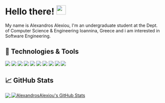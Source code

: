 # Hello there! <img src="https://raw.githubusercontent.com/MartinHeinz/MartinHeinz/master/wave.gif" width="30px">

My name is Alexandros Alexiou, I'm an undergraduate student at the Dept. of Computer Science & Engineering Ioannina, Greece and i am interested in Software Engineering.

## 🔧 Technologies & Tools
![](https://img.shields.io/badge/OS-Mac-informational?style=flat&logo=apple&logoColor=white&color=2bbc8a)
[![](https://img.shields.io/badge/Editor-IntelliJ_IDEA-informational?style=flat&logo=intellij-idea&logoColor=white&color=fe4071)](https://www.jetbrains.com/idea/)
[![](https://img.shields.io/badge/Code-Java-D2691E?style=flat&logo=java&logoColor=white)](https://adoptopenjdk.net/)
[![](https://img.shields.io/badge/Code-Python-informational?style=flat&logo=python&logoColor=white&color=2bbc8a)](https://www.python.org/downloads/)
[![](https://img.shields.io/badge/Code-JavaScript-informational?style=flat&logo=javascript&logoColor=white&color=yellow)](https://developer.mozilla.org/en-US/docs/Web/JavaScript)
[![](https://img.shields.io/badge/Code-PHP-777BB4?style=flat&logo=php&logoColor=white)](https://www.php.net/)
[![](https://img.shields.io/badge/Code-Typescript-blue?style=flat&logo=typescript&logoColor=white/)](https://www.typescriptlang.org)
[![](https://img.shields.io/badge/Shell-Bash-informational?style=flat&logo=gnu-bash&logoColor=white&color=brightgreen)](https://formulae.brew.sh/formula/bash)
[![](https://img.shields.io/badge/tools-MySQL-4479A1?logo=mysql&labelColor=grey&logoWidth=20)](https://www.mysql.com/)
[![](https://img.shields.io/badge/Tools-Docker-informational?style=flat&logo=docker&logoColor=white&color=blue)](https://www.docker.com/)

## &#x1f4c8; GitHub Stats

<a href="https://github.com/AlexandrosAlexiou">
  <img align="center" src="https://github-readme-stats.vercel.app/api/top-langs/?username=AlexandrosAlexiou&hide=jupyter%20notebook,c%2B%2B&title_color=ffffff&text_color=c9cacc&icon_color=2bbc8a&bg_color=1d1f21" />
</a>
<a href="https://github.com/AlexandrosAlexiou">
  <img align="center" src="https://github-readme-stats.vercel.app/api?username=AlexandrosAlexiou&show_icons=true&line_height=27&count_private=true&title_color=ffffff&text_color=c9cacc&icon_color=2bbc8a&bg_color=1d1f21" alt="AlexandrosAlexiou's GitHub Stats" />
</a>
